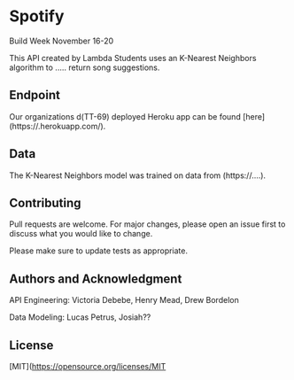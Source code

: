 # Spotify
Build Week November 16-20

This API created by Lambda Students uses an K-Nearest Neighbors algorithm to ..... return song suggestions.


## Endpoint

Our organizations d(TT-69) deployed Heroku app can be found [here](https://<app path>.herokuapp.com/).


## Data

The K-Nearest Neighbors model was trained on data from (https://....). 



## Contributing
Pull requests are welcome. For major changes, please open an issue first to discuss what you would like to change.

Please make sure to update tests as appropriate.

## Authors and Acknowledgment
API Engineering: Victoria Debebe, Henry Mead, Drew Bordelon

Data Modeling: Lucas Petrus, Josiah??

## License
[MIT](https://opensource.org/licenses/MIT